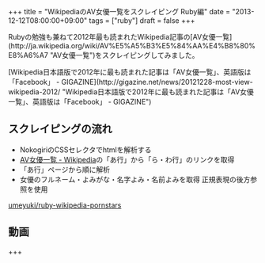 +++
title =  "WikipediaのAV女優一覧をスクレイピング Ruby編"
date =  "2013-12-12T08:00:00+09:00"
tags = ["ruby"]
draft = false
+++
<p>Rubyの勉強も兼ねて2012年最も読まれたWikipedia記事の[AV女優一覧](http://ja.wikipedia.org/wiki/AV%E5%A5%B3%E5%84%AA%E4%B8%80%E8%A6%A7 "AV女優一覧")をスクレイピングしてみました。</p>

<p>[Wikipedia日本語版で2012年に最も読まれた記事は「AV女優一覧」、英語版は「Facebook」 - GIGAZINE](http://gigazine.net/news/20121228-most-view-wikipedia-2012/ "Wikipedia日本語版で2012年に最も読まれた記事は「AV女優一覧」、英語版は「Facebook」 - GIGAZINE")</p>

## スクレイピングの流れ


- NokogiriのCSSセレクタでhtmlを解析する
- [AV女優一覧 - Wikipedia](http://ja.wikipedia.org/wiki/AV%E5%A5%B3%E5%84%AA%E4%B8%80%E8%A6%A7 "AV女優一覧 - Wikipedia")の「あ行」から「ら・わ行」のリンクを取得
- 「あ行」ページから順に解析
- 女優のフルネーム・よみがな・名字よみ・名前よみを取得 正規表現の後方参照を使用


[umeyuki/ruby-wikipedia-pornstars](https://github.com/umeyuki/ruby-wikipedia-pornstars "umeyuki/ruby-wikipedia-pornstars")

## 動画


+++
